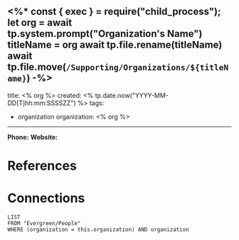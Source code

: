<%*
const { exec } = require("child_process");
let org = await tp.system.prompt("Organization's Name")
titleName = org
await tp.file.rename(titleName)
await
tp.file.move(`/Supporting/Organizations/${titleName}`)
-%>
---
title: <% org %>
created: <% tp.date.now("YYYY-MM-DD[T]hh:mm:SSSSZZ") %>
tags:
- organization
organization: <% org %>
---

**Phone:**
**Website:**

# References

# Connections
```dataview
LIST 
FROM "Evergreen/People"
WHERE (organization = this.organization) AND organization
```